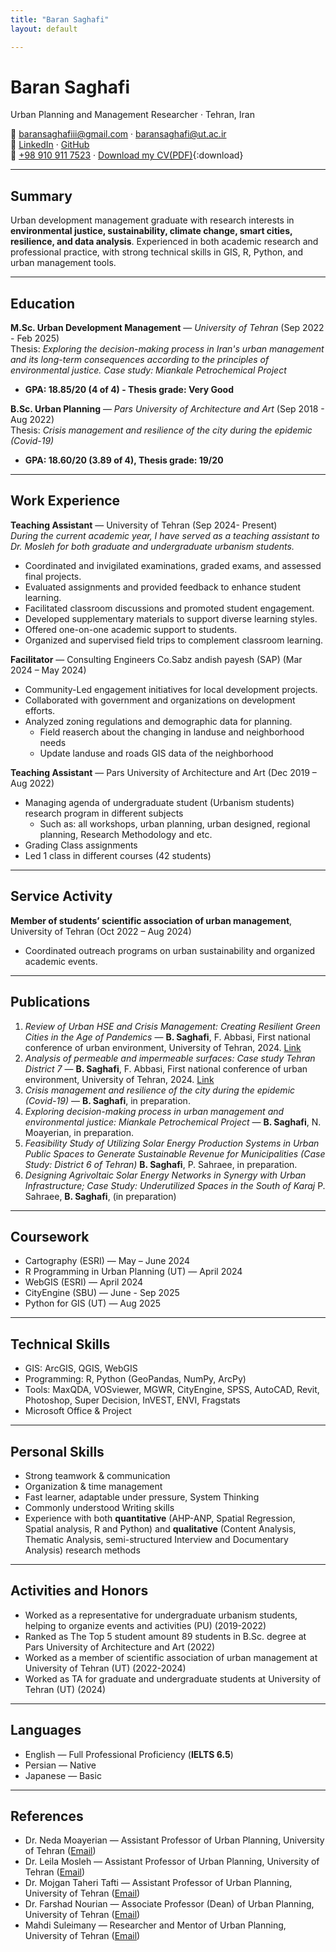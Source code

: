 ```yaml
---
title: "Baran Saghafi"
layout: default

---
```


# Baran Saghafi
Urban Planning and Management Researcher · Tehran, Iran  



📧 [baransaghafiii@gmail.com](mailto:baransaghafiii@gmail.com) · [baransaghafi@ut.ac.ir](mailto:baransaghafi@ut.ac.ir)  
🔗 [LinkedIn](https://www.linkedin.com/in/baran-saghafi-3a6306245/) · [GitHub](https://github.com/baransaghafi)  
📱 [+98 910 911 7523](tel:+989109117523) · [Download my CV(PDF)](/cv.pdf){:download}


---

## Summary
Urban development management graduate with research interests in **environmental justice, sustainability, climate change, smart cities, resilience, and data analysis**. Experienced in both academic research and professional practice, with strong technical skills in GIS, R, Python, and urban management tools.

---

## Education
**M.Sc. Urban Development Management** — *University of Tehran* (Sep 2022 - Feb 2025)  
Thesis: *Exploring the decision-making process in Iran's urban management and its long-term consequences according to the principles of environmental justice. Case study: Miankale Petrochemical Project*  
- **GPA: 18.85/20 (4 of 4) - Thesis grade: Very Good**


**B.Sc. Urban Planning** — *Pars University of Architecture and Art* (Sep 2018 - Aug 2022)  
Thesis: *Crisis management and resilience of the city during the epidemic (Covid-19)*  
- **GPA: 18.60/20 (3.89 of 4), Thesis grade: 19/20**

---

## Work Experience
**Teaching Assistant** — University of Tehran (Sep 2024- Present)  
*During the current academic year, I have served as a teaching assistant to Dr. Mosleh for both graduate and undergraduate urbanism students.*
- Coordinated and invigilated examinations, graded exams, and assessed final projects.
-  Evaluated assignments and provided feedback to enhance student learning.
-  Facilitated classroom discussions and promoted student engagement.
-  Developed supplementary materials to support diverse learning styles.
-  Offered one-on-one academic support to students.
-  Organized and supervised field trips to complement classroom learning.

**Facilitator** — Consulting Engineers Co.Sabz andish payesh (SAP) (Mar 2024 – May 2024)  
- Community-Led engagement initiatives for local development projects.
- Collaborated with government and organizations on development efforts.
- Analyzed zoning regulations and demographic data for planning.
  - Field reaserch about the changing in landuse and neighborhood needs
  - Update landuse and roads GIS data of the neighborhood
  

**Teaching Assistant** — Pars University of Architecture and Art (Dec 2019 – Aug 2022)  
- Managing agenda of undergraduate student (Urbanism students) research program in different subjects
  - Such as: all workshops, urban planning, urban designed, regional planning, Research Methodology and etc.
- Grading Class assignments
- Led 1 class in different courses (42 students)

---

## Service Activity
**Member of students’ scientific association of urban management**, University of Tehran (Oct 2022 – Aug 2024)  
- Coordinated outreach programs on urban sustainability and organized academic events.  

---

## Publications
1. *Review of Urban HSE and Crisis Management: Creating Resilient Green Cities in the Age of Pandemics* — **B. Saghafi**, F. Abbasi, First national conference of urban environment, University of Tehran, 2024. [Link](https://civilica.com/doc/2129324/)  
2. *Analysis of permeable and impermeable surfaces: Case study Tehran District 7* — **B. Saghafi**, F. Abbasi, First national conference of urban environment, University of Tehran, 2024. [Link](https://civilica.com/doc/2192147/)  
3. *Crisis management and resilience of the city during the epidemic (Covid-19)* — **B. Saghafi**, in preparation.  
4. *Exploring decision-making process in urban management and environmental justice: Miankale Petrochemical Project* — **B. Saghafi**, N. Moayerian, in preparation.  
5. *Feasibility Study of Utilizing Solar Energy Production Systems in Urban Public Spaces to Generate Sustainable Revenue for Municipalities (Case Study: District 6 of Tehran)* **B. Saghafi**, P. Sahraee, in preparation.  
6. *Designing Agrivoltaic Solar Energy Networks in Synergy with Urban Infrastructure; Case Study: Underutilized Spaces in the South of Karaj* P. Sahraee, **B. Saghafi**, (in preparation)

---

## Coursework
- Cartography (ESRI) — May – June 2024  
- R Programming in Urban Planning (UT) — April 2024  
- WebGIS (ESRI) — April 2024  
- CityEngine (SBU) — June - Sep 2025  
- Python for GIS (UT) — Aug 2025  

---

## Technical Skills
- GIS: ArcGIS, QGIS, WebGIS  
- Programming: R, Python (GeoPandas, NumPy, ArcPy)  
- Tools: MaxQDA, VOSviewer, MGWR, CityEngine, SPSS, AutoCAD, Revit, Photoshop, Super Decision, InVEST, ENVI, Fragstats 
- Microsoft Office & Project  

---

## Personal Skills
- Strong teamwork & communication  
- Organization & time management  
- Fast learner, adaptable under pressure, System Thinking
- Commonly understood Writing skills
- Experience with both **quantitative** (AHP-ANP, Spatial Regression, Spatial analysis, R and Python) and **qualitative** (Content Analysis, Thematic Analysis, semi-structured Interview and Documentary Analysis) research methods  

---

## Activities and Honors
- Worked as a representative for undergraduate urbanism students, helping to organize events and activities (PU) (2019-2022)
- Ranked as The Top 5 student amount 89 students in B.Sc. degree at Pars University of Architecture and Art (2022)
- Worked as a member of scientific association of urban management at University of Tehran (UT) (2022-2024)
- Worked as TA for graduate and undergraduate students at University of Tehran (UT) (2024) 

---

## Languages
- English — Full Professional Proficiency (**IELTS 6.5**)  
- Persian — Native  
- Japanese — Basic  

---

## References
- Dr. Neda Moayerian — Assistant Professor of Urban Planning, University of Tehran ([Email](mailto:nedamoayerian@ut.ac.ir))  
- Dr. Leila Mosleh — Assistant Professor of Urban Planning, University of Tehran ([Email](mailto:leilamosleh@gmail.com))  
- Dr. Mojgan Taheri Tafti — Assistant Professor of Urban Planning, University of Tehran ([Email](mailto:m.tafti@ut.ac.ir))  
- Dr. Farshad Nourian — Associate Professor (Dean) of Urban Planning, University of Tehran ([Email](mailto:fnoorian@ut.ac.ir))  
- Mahdi Suleimany — Researcher and Mentor of Urban Planning, University of Tehran ([Email](mailto:mi.suleimany@ut.ac.ir))  
